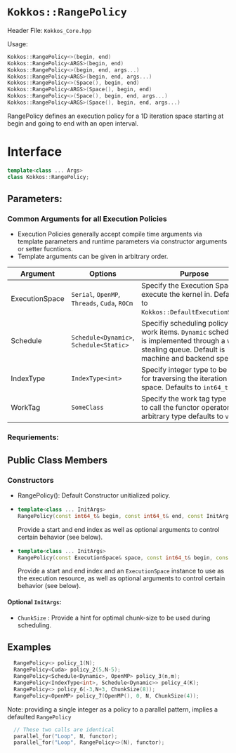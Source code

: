 # `Kokkos::RangePolicy`

Header File: `Kokkos_Core.hpp`

Usage: 
  ```c++
  Kokkos::RangePolicy<>(begin, end)
  Kokkos::RangePolicy<ARGS>(begin, end)
  Kokkos::RangePolicy<>(begin, end, args...)
  Kokkos::RangePolicy<ARGS>(begin, end, args...)
  Kokkos::RangePolicy<>(Space(), begin, end)
  Kokkos::RangePolicy<ARGS>(Space(), begin, end)
  Kokkos::RangePolicy<>(Space(), begin, end, args...)
  Kokkos::RangePolicy<ARGS>(Space(), begin, end, args...)
  ```

RangePolicy defines an execution policy for a 1D iteration space starting at begin and going to end with an open interval. 

# Interface 
  ```c++
  template<class ... Args>
  class Kokkos::RangePolicy;
  ```

## Parameters:

### Common Arguments for all Execution Policies

  * Execution Policies generally accept compile time arguments via template parameters and runtime parameters via constructor arguments or setter fucntions.
  * Template arguments can be given in arbitrary order.

| Argument | Options | Purpose |
| --- | --- | --- |
| ExecutionSpace | `Serial`, `OpenMP`, `Threads`, `Cuda`, `ROCm` | Specify the Execution Space to execute the kernel in. Defaults to `Kokkos::DefaultExecutionSpace`. |
| Schedule | `Schedule<Dynamic>`, `Schedule<Static>` | Specifiy scheduling policy for work items. `Dynamic` scheduling is implemented through a work stealing queue. Default is machine and backend specific. |
| IndexType | `IndexType<int>` | Specify integer type to be used for traversing the iteration space. Defaults to `int64_t`. |
| WorkTag | `SomeClass` | Specify the work tag type used to call the functor operator. Any arbitrary type defaults to `void`. |

### Requriements:


## Public Class Members

### Constructors
 
 * RangePolicy(): Default Constructor unitialized policy.
 * ```c++
   template<class ... InitArgs> 
   RangePolicy(const int64_t& begin, const int64_t& end, const InitArgs ... init_args)
   ```
   Provide a start and end index as well as optional arguments to control certain behavior (see below).
   
 * ```c++
   template<class ... InitArgs> 
   RangePolicy(const ExecutionSpace& space, const int64_t& begin, const int64_t& end, const InitArgs ... init_args)
   ```
   Provide a start and end index and an `ExecutionSpace` instance to use as the execution resource, as well as optional arguments to control certain behavior (see below).

#### Optional `InitArgs`:

 * `ChunkSize` : Provide a hint for optimal chunk-size to be used during scheduling.


## Examples

  ```c++
    RangePolicy<> policy_1(N);
    RangePolicy<Cuda> policy_2(5,N-5);
    RangePolicy<Schedule<Dynamic>, OpenMP> policy_3(n,m);
    RangePolicy<IndexType<int>, Schedule<Dynamic>> policy_4(K);
    RangePolicy<> policy_6(-3,N+3, ChunkSize(8));
    RangePolicy<OpenMP> policy_7(OpenMP(), 0, N, ChunkSize(4));
  ```

  Note: providing a single integer as a policy to a parallel pattern, implies a defaulted `RangePolicy`

  ```c++
    // These two calls are identical
    parallel_for("Loop", N, functor);
    parallel_for("Loop", RangePolicy<>(N), functor);
  ```


